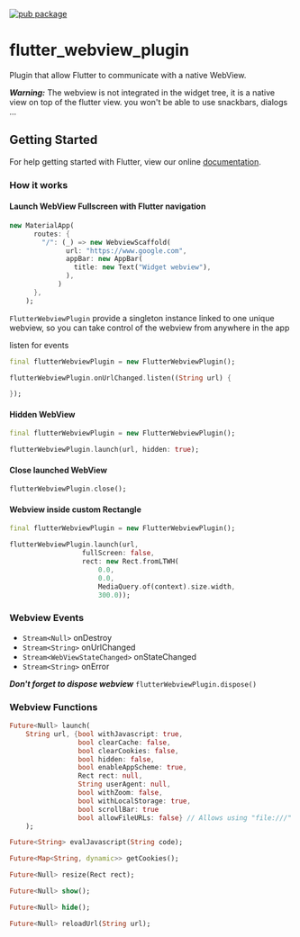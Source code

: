 [![pub package](https://img.shields.io/pub/v/flutter_webview_plugin.svg)](https://pub.dartlang.org/packages/flutter_webview_plugin)

# flutter_webview_plugin

Plugin that allow Flutter to communicate with a native WebView.

**_Warning:_**
The webview is not integrated in the widget tree, it is a native view on top of the flutter view.
you won't be able to use snackbars, dialogs ...

## Getting Started

For help getting started with Flutter, view our online [documentation](http://flutter.io/).

### How it works

#### Launch WebView Fullscreen with Flutter navigation

```dart
new MaterialApp(
      routes: {
        "/": (_) => new WebviewScaffold(
              url: "https://www.google.com",
              appBar: new AppBar(
                title: new Text("Widget webview"),
              ),
            )
      },
    );
```

`FlutterWebviewPlugin` provide a singleton instance linked to one unique webview,
so you can take control of the webview from anywhere in the app

listen for events

```dart
final flutterWebviewPlugin = new FlutterWebviewPlugin();

flutterWebviewPlugin.onUrlChanged.listen((String url) {

});
```

#### Hidden WebView

```dart
final flutterWebviewPlugin = new FlutterWebviewPlugin();  

flutterWebviewPlugin.launch(url, hidden: true);
```

#### Close launched WebView

```dart
flutterWebviewPlugin.close();
```

#### Webview inside custom Rectangle

```dart
final flutterWebviewPlugin = new FlutterWebviewPlugin();  

flutterWebviewPlugin.launch(url,
                  fullScreen: false,
                  rect: new Rect.fromLTWH(
                      0.0,
                      0.0,
                      MediaQuery.of(context).size.width,
                      300.0));
```

### Webview Events

- `Stream<Null>` onDestroy
- `Stream<String>` onUrlChanged
- `Stream<WebViewStateChanged>` onStateChanged
- `Stream<String>` onError

**_Don't forget to dispose webview_**
`flutterWebviewPlugin.dispose()`

### Webview Functions

```dart
Future<Null> launch(
    String url, {bool withJavascript: true,
                 bool clearCache: false,
                 bool clearCookies: false,
                 bool hidden: false,
                 bool enableAppScheme: true,
                 Rect rect: null,
                 String userAgent: null,
                 bool withZoom: false,
                 bool withLocalStorage: true,
                 bool scrollBar: true
                 bool allowFileURLs: false} // Allows using "file:///" urls in Android
    );  
```

```dart
Future<String> evalJavascript(String code);
```

```dart
Future<Map<String, dynamic>> getCookies();
```

```dart
Future<Null> resize(Rect rect);
```

```dart
Future<Null> show();
```

```dart
Future<Null> hide();
```

```dart
Future<Null> reloadUrl(String url);
```
